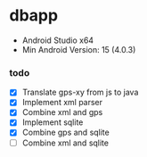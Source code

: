 # dbapp
- Android Studio x64
- Min Android Version: 15 (4.0.3)

### todo
- [x] Translate gps-xy from js to java
- [x] Implement xml parser
- [x] Combine xml and gps
- [x] Implement sqlite
- [x] Combine gps and sqlite
- [ ] Combine xml and sqlite
